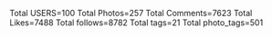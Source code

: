 

Total USERS=100
Total Photos=257
Total Comments=7623
Total Likes=7488
Total follows=8782
Total tags=21
Total photo_tags=501
